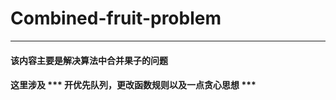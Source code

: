 # Combined-fruit-problem
* * * * * *
#### 该内容主要是解决算法中合并果子的问题
#### 这里涉及  *** 开优先队列，更改函数规则以及一点贪心思想 ***
